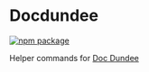 # Docdundee

[![npm package](https://img.shields.io/npm/v/docdundee)](https://www.npmjs.com/package/docdundee)

Helper commands for [Doc Dundee](https://github.com/synw/docdundee)


